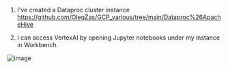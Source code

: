 1. I've created a Dataproc cluster instance https://github.com/OlegZas/GCP_various/tree/main/Dataproc%26ApacheHive 

2. I can access VertexAI by opening Jupyter notebooks under my instance in Workbench.

![image](https://github.com/user-attachments/assets/9695a864-95ac-46ea-8275-866a15d6cdb6)

